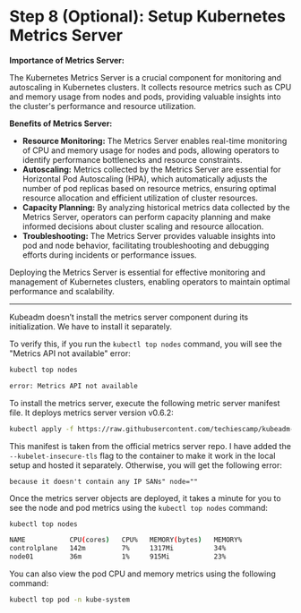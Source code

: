
# Step 8 (Optional): Setup Kubernetes Metrics Server

**Importance of Metrics Server:**

The Kubernetes Metrics Server is a crucial component for monitoring and autoscaling in Kubernetes clusters. It collects resource metrics such as CPU and memory usage from nodes and pods, providing valuable insights into the cluster's performance and resource utilization.

**Benefits of Metrics Server:**

- **Resource Monitoring:** The Metrics Server enables real-time monitoring of CPU and memory usage for nodes and pods, allowing operators to identify performance bottlenecks and resource constraints.
- **Autoscaling:** Metrics collected by the Metrics Server are essential for Horizontal Pod Autoscaling (HPA), which automatically adjusts the number of pod replicas based on resource metrics, ensuring optimal resource allocation and efficient utilization of cluster resources.
- **Capacity Planning:** By analyzing historical metrics data collected by the Metrics Server, operators can perform capacity planning and make informed decisions about cluster scaling and resource allocation.
- **Troubleshooting:** The Metrics Server provides valuable insights into pod and node behavior, facilitating troubleshooting and debugging efforts during incidents or performance issues.

Deploying the Metrics Server is essential for effective monitoring and management of Kubernetes clusters, enabling operators to maintain optimal performance and scalability.

---

Kubeadm doesn’t install the metrics server component during its initialization. We have to install it separately.

To verify this, if you run the `kubectl top nodes` command, you will see the "Metrics API not available" error:

```bash
kubectl top nodes
```

```bash
error: Metrics API not available
```

To install the metrics server, execute the following metric server manifest file. It deploys metrics server version v0.6.2:

```bash
kubectl apply -f https://raw.githubusercontent.com/techiescamp/kubeadm-scripts/main/manifests/metrics-server.yaml
```

This manifest is taken from the official metrics server repo. I have added the `--kubelet-insecure-tls` flag to the container to make it work in the local setup and hosted it separately. Otherwise, you will get the following error:

```
because it doesn't contain any IP SANs" node=""
```

Once the metrics server objects are deployed, it takes a minute for you to see the node and pod metrics using the `kubectl top nodes` command:

```bash
kubectl top nodes
```

```bash
NAME           CPU(cores)   CPU%   MEMORY(bytes)   MEMORY%
controlplane   142m         7%     1317Mi          34%
node01         36m          1%     915Mi           23%
```

You can also view the pod CPU and memory metrics using the following command:

```bash
kubectl top pod -n kube-system
```

